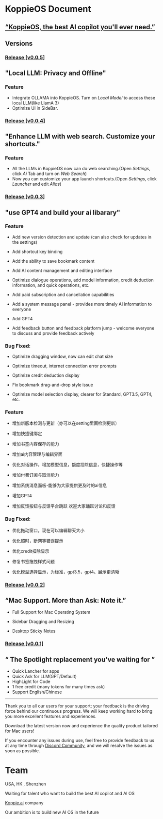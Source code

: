 # KoppieOS Document

## [“KoppieOS, the best AI copilot you'll ever need.”](https://koppieos.koppie.ai/)

## Versions

### [Release [v0.0.5]](https://github.com/KoppieAI/KoppieOS/releases/tag/v0.0.5)
## "Local LLM: Privacy and Offline"
### Feature

- Integrate OLLAMA into KoppieOS. Turn on *Local Model* to access these local LLM(like LlamA 3)
- Optimize UI in SideBar.

### [Release [v0.0.4]](https://github.com/KoppieAI/KoppieOS/releases/tag/v0.0.4)
## "Enhance LLM with web search. Customize your shortcuts."
### Feature

- All the LLMs in KoppieOS now can do web searching.(Open *Settings*, click *Ai* Tab and turn on *Web Search*)
- Now you can customize your app launch shortcuts.(Open *Settings*, click *Launcher* and edit *Alias*)

### [Release [v0.0.3]](https://github.com/KoppieAI/KoppieOS/releases/tag/v0.0.3)
## "use GPT4 and build your ai libarary"
### Feature

- Add new version detection and update (can also check for updates in the settings)

- Add shortcut key binding

- Add the ability to save bookmark content

- Add AI content management and editing interface



- Optimize dialogue operations, add model information, credit deduction information, and quick operations, etc.

- Add paid subscription and cancellation capabilities



- Add a system message panel - provides more timely AI information to everyone

- Add GPT4

- Add feedback button and feedback platform jump - welcome everyone to discuss and provide feedback actively

### Bug Fixed:

- Optimize dragging window, now can edit chat size

- Optimize timeout, internet connection error prompts

- Optimize credit deduction display

- Fix bookmark drag-and-drop style issue

- Optimize model selection display, clearer for Standard, GPT3.5, GPT4, etc.

### Feature

- 增加新版本检测与更新（亦可以在setting里面检测更新）

- 增加快捷键绑定

- 增加书签内容保存的能力

- 增加ai内容管理与编辑界面

- 优化对话操作，增加模型信息，额度扣除信息，快捷操作等

- 增加付费订阅与取消能力

- 增加系统消息面板-能够为大家提供更及时的ai信息

- 增加GPT4

- 增加反馈按钮与反馈平台跳跃 欢迎大家踊跃讨论和反馈

### Bug Fixed:

- 优化拖动窗口，现在可以编辑聊天大小

- 优化超时，断网等错误提示

- 优化credit扣除显示

- 修复书签拖拽样式问题

- 优化模型选择显示，为标准，gpt3.5，gpt4。展示更清晰

### [Release [v0.0.2]](https://github.com/KoppieAI/KoppieOS/releases/tag/v0.0.2)

## “Mac Support. More than Ask: Note it.”

- Full Support for Mac Operating System

- Sidebar Dragging and Resizing

- Desktop Sticky Notes

### [Release [v0.0.1]](https://github.com/KoppieAI/KoppieOS/releases/tag/v0.0.1)

## “ The Spotlight replacement you’ve waiting for ”

- Quick Lancher for apps
- Quick Ask for LLM(GPT/Default)
- HighLight for Code
- 1 free credit (many tokens for many times ask)
- Support English/Chinese

---

Thank you to all our users for your support; your feedback is the driving force behind our continuous progress. We will keep working hard to bring you more excellent features and experiences.

Download the latest version now and experience the quality product tailored for Mac users!

If you encounter any issues during use, feel free to provide feedback to us at any time through [Discord Community](https://discord.gg/qBrws93U), and we will resolve the issues as soon as possible.

# Team 

USA, HK , Shenzhen

Waiting for talent who want to build the best AI copilot and AI OS

[Koppie.ai](http://Koppie.ai) company

Our ambition is to build new AI OS in the future
